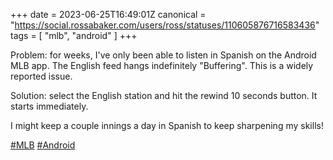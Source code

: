 +++
date = 2023-06-25T16:49:01Z
canonical = "https://social.rossabaker.com/users/ross/statuses/110605876716583436"
tags = [ "mlb", "android" ]
+++

<p>Problem: for weeks, I&#39;ve only been able to listen in Spanish on the Android MLB app.  The English feed hangs indefinitely &quot;Buffering&quot;.  This is a widely reported issue.</p><p>Solution: select the English station and hit the rewind 10 seconds button.  It starts immediately.</p><p>I might keep a couple innings a day in Spanish to keep sharpening my skills!</p><p><a href="https://social.rossabaker.com/tags/MLB" class="mention hashtag" rel="tag">#<span>MLB</span></a> <a href="https://social.rossabaker.com/tags/Android" class="mention hashtag" rel="tag">#<span>Android</span></a></p>

